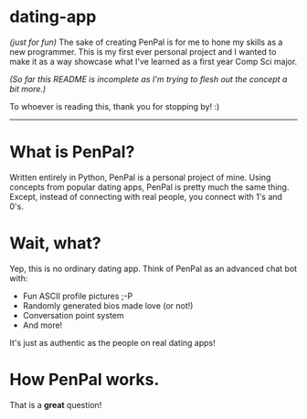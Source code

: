 # dating-app
_(just for fun)_
The sake of creating PenPal is for me to hone my skills as a new programmer. This is my first ever personal project and I wanted to make it as a way showcase what I've learned as a first year Comp Sci major.

_(So far this README is incomplete as I'm trying to flesh out the concept a bit more.)_

To whoever is reading this, thank you for stopping by! :)

---

# What is PenPal?
  Written entirely in Python, PenPal is a personal project of mine. Using concepts from popular dating apps, PenPal is pretty much the same thing.  
  Except, instead of connecting with real people, you connect with 1's and 0's.
  
# Wait, what?
  Yep, this is no ordinary dating app. Think of PenPal as an advanced chat bot with:  
  - Fun ASCII profile pictures ;-P
  - Randomly generated bios made love (or not!)
  - Conversation point system
  - And more!  

It's just as authentic as the people on real dating apps!

# How PenPal works.
  That is a **great** question!
  
<!-- Now what? -->
<!-- gonna add more later -->
